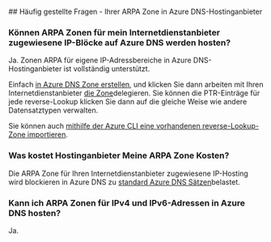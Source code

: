 <BR> 
## <a name="faq---hosting-your-arpa-zone-in-azure-dns"></a>Häufig gestellte Fragen - Ihrer ARPA Zone in Azure DNS-Hostinganbieter

### <a name="can-i-host-arpa-zones-for-my-isp-assigned-ip-blocks-on-azure-dns"></a>Können ARPA Zonen für mein Internetdienstanbieter zugewiesene IP-Blöcke auf Azure DNS werden hosten?
Ja. Zonen ARPA für eigene IP-Adressbereiche in Azure DNS-Hostinganbieter ist vollständig unterstützt.

Einfach [in Azure DNS Zone erstellen](dns-getstarted-create-dnszone.md), und klicken Sie dann arbeiten mit Ihren Internetdienstanbieter [die Zone](dns-domain-delegation.md)delegieren.  Sie können die PTR-Einträge für jede reverse-Lookup klicken Sie dann auf die gleiche Weise wie andere Datensatztypen verwalten.

Sie können auch [mithilfe der Azure CLI eine vorhandenen reverse-Lookup-Zone importieren](dns-import-export.md).

### <a name="how-much-does-hosting-my-arpa-zone-cost"></a>Was kostet Hostinganbieter Meine ARPA Zone Kosten?
Die ARPA Zone für Ihren Internetdienstanbieter zugewiesene IP-Hosting wird blockieren in Azure DNS zu [standard Azure DNS Sätzen](https://azure.microsoft.com/pricing/details/dns/)belastet.

### <a name="can-i-host-arpa-zones-for-both-ipv4-and-ipv6-addresses-in-azure-dns"></a>Kann ich ARPA Zonen für IPv4 und IPv6-Adressen in Azure DNS hosten?
Ja.